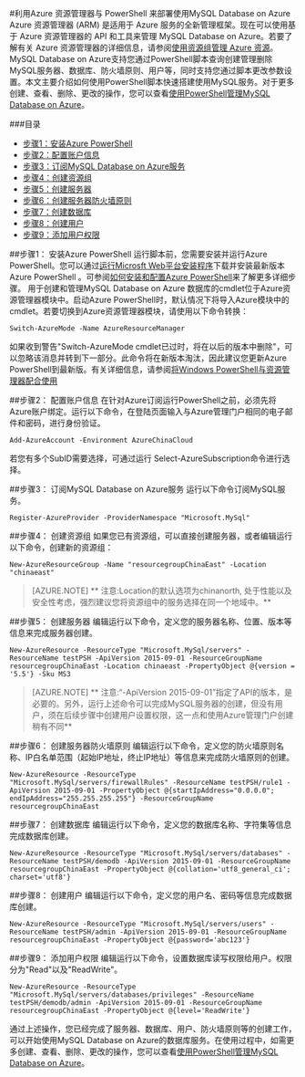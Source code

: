 <properties linkid="" urlDisplayName="" pageTitle="使用PowerShell管理使用MySQL Database on Azure - Azure 微软云" metaKeywords="Azure 云,技术文档,文档与资源,MySQL,数据库,入门指南,Azure MySQL, MySQL PaaS,Azure MySQL PaaS, Azure MySQL Service, Azure RDS" description="本文主要介绍如何使用PowerShell脚本快速搭建使用MySQL服务。" metaCanonical="" services="MySQL" documentationCenter="Services" title="" authors="sofia" solutions="" manager="" editor="" />  

<tags ms.service="mysql" ms.date="" wacn.date="10/14/2015"/>

#利用Azure 资源管理器与 PowerShell 来部署使用MySQL Database on Azure
Azure 资源管理器 (ARM) 是适用于 Azure 服务的全新管理框架。现在可以使用基于 Azure 资源管理器的 API 和工具来管理 MySQL Database on Azure。若要了解有关 Azure 资源管理器的详细信息，请参阅[使用资源组管理 Azure 资源](/documentation/articles/azure-preview-portal-using-resource-groups)。MySQL Database on Azure支持您通过PowerShell脚本查询创建管理删除MySQL服务器、数据库、防火墙原则、用户等，同时支持您通过脚本更改参数设置。本文主要介绍如何使用PowerShell脚本快速搭建使用MySQL服务。对于更多创建、查看、删除、更改的操作，您可以查看[使用PowerShell管理MySQL Database on Azure](/documentation/articles/mysql-database-commandlines)。

###目录
- [步骤1：安装Azure PowerShell](#step1)
- [步骤2：配置账户信息](#step2)
- [步骤3：订阅MySQL Database on Azure服务](#step3)
- [步骤4：创建资源组](#step4)
- [步骤5：创建服务器](#step5)
- [步骤6：创建服务器防火墙原则](#step6)
- [步骤7：创建数据库](#step7)
- [步骤8：创建用户](#step8)
- [步骤9：添加用户权限](#step9)

##<a id="step1"></a>步骤1： 安装Azure PowerShell
运行脚本前，您需要安装并运行Azure PowerShell。您可以通过[运行Microsft Web平台安装程序](http://go.microsoft.com/fwlink/p/?linkid=320376&clcid=0x409)下载并安装最新版本Azure PowerShell 。可参阅[如何安装和配置Azure PowerShell](http://www.windowsazure.cn/documentation/articles/powershell-install-configure)来了解更多详细步骤。
用于创建和管理MySQL Database on Azure 数据库的cmdlet位于Azure资源管理器模块中。启动Azure PowerShell时，默认情况下将导入Azure模块中的cmdlet。若要切换到Azure资源管理器模块，请使用以下命令转换：

```
Switch-AzureMode -Name AzureResourceManager
```

如果收到警告"Switch-AzureMode cmdlet已过时，将在以后的版本中删除"，可以忽略该消息并转到下一部分。此命令将在新版本淘汰，因此建议您更新Azure PowerShell到最新版。有关详细信息，请参阅[将Windows PowerShell与资源管理器配合使用](http://www.windowsazure.cn/documentation/articles/powershell-azure-resource-manager)

##<a id="step2"></a>步骤2： 配置账户信息
在针对Azure订阅运行PowerShell之前，必须先将Azure账户绑定。运行以下命令，在登陆页面输入与Azure管理门户相同的电子邮件和密码，进行身份验证。

```
Add-AzureAccount -Environment AzureChinaCloud 
```

若您有多个SubID需要选择，可通过运行 Select-AzureSubscription命令进行选择。

##<a id="step3"></a>步骤3： 订阅MySQL Database on Azure服务
运行以下命令订阅MySQL服务。

```
Register-AzureProvider -ProviderNamespace "Microsoft.MySql"
```

##<a id="step4"></a>步骤4： 创建资源组
如果您已有资源组，可以直接创建服务器，或者编辑运行以下命令，创建新的资源组：

```
New-AzureResourceGroup -Name "resourcegroupChinaEast" -Location "chinaeast"
```

>[AZURE.NOTE] ** 注意:Location的默认选项为chinanorth, 处于性能以及安全性考虑，强烈建议您将资源组中的服务选择在同一个地域中。**

##<a id="step5"></a>步骤5： 创建服务器
编辑运行以下命令，定义您的服务器名称、位置、版本等信息来完成服务器创建。

```
New-AzureResource -ResourceType "Microsoft.MySql/servers" -ResourceName testPSH -ApiVersion 2015-09-01 -ResourceGroupName resourcegroupChinaEast -Location chinaeast -PropertyObject @{version = '5.5'} -Sku MS3
```

>[AZURE.NOTE] ** 注意:“-ApiVersion 2015-09-01”指定了API的版本，是必要的。另外，运行上述命令可以完成MySQL服务器的创建，但没有用户，须在后续步骤中创建用户设置权限，这一点和使用Azure管理门户创建稍有不同**

##<a id="step6"></a>步骤6： 创建服务器防火墙原则
编辑运行以下命令，定义您的防火墙原则名称、IP白名单范围（起始IP地址，终止IP地址）等信息来完成防火墙原则的创建。

```
New-AzureResource -ResourceType "Microsoft.MySql/servers/firewallRules" -ResourceName testPSH/rule1 -ApiVersion 2015-09-01 -PropertyObject @{startIpAddress="0.0.0.0"; endIpAddress="255.255.255.255"} -ResourceGroupName resourcegroupChinaEast
```

##<a id="step7"></a>步骤7： 创建数据库
编辑运行以下命令，定义您的数据库名称、字符集等信息完成数据库创建。

```
New-AzureResource -ResourceType "Microsoft.MySql/servers/databases" -ResourceName testPSH/demodb -ApiVersion 2015-09-01 -ResourceGroupName resourcegroupChinaEast -PropertyObject @{collation='utf8_general_ci'; charset='utf8'}
```

##<a id="step8"></a>步骤8： 创建用户
编辑运行以下命令，定义您的用户名、密码等信息完成数据库创建。

```
New-AzureResource -ResourceType "Microsoft.MySql/servers/users" -ResourceName testPSH/admin -ApiVersion 2015-09-01 -ResourceGroupName resourcegroupChinaEast -PropertyObject @{password='abc123'}
```

##<a id="step9"></a>步骤9： 添加用户权限
编辑运行以下命令，设置数据库读写权限给用户。权限分为"Read"以及"ReadWrite"。

```
New-AzureResource -ResourceType "Microsoft.MySql/servers/databases/privileges" -ResourceName testPSH/demodb/admin -ApiVersion 2015-09-01 -ResourceGroupName resourcegroupChinaEast -PropertyObject @{level='ReadWrite'}
```

通过上述操作，您已经完成了服务器、数据库、用户、防火墙原则等的创建工作，可以开始使用MySQL Database on Azure的数据库服务。在使用过程中，如需更多创建、查看、删除、更改的操作，您可以查看[使用PowerShell管理MySQL Database on Azure](/documentation/articles/mysql-database-commandlines)。


